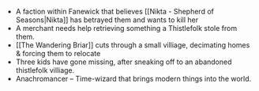* A faction within Fanewick that believes [[Nikta - Shepherd of Seasons|Nikta]] has betrayed them and wants to kill her
* A merchant needs help retrieving something a Thistlefolk stole from them.
* [[The Wandering Briar]] cuts through a small villiage, decimating homes & forcing them to relocate
* Three kids have gone missing, after sneaking off to an abandoned thistlefolk villiage.
* Anachromancer – Time-wizard that brings modern things into the world. 
